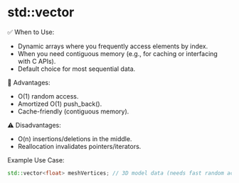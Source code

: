 # std::vector
✅ When to Use:
- Dynamic arrays where you frequently access elements by index.
- When you need contiguous memory (e.g., for caching or interfacing with C APIs).
- Default choice for most sequential data.

🚀 Advantages:
- O(1) random access.
- Amortized O(1) push_back().
- Cache-friendly (contiguous memory).

⚠ Disadvantages:
- O(n) insertions/deletions in the middle.
- Reallocation invalidates pointers/iterators.

Example Use Case:
```cpp
std::vector<float> meshVertices; // 3D model data (needs fast random access).
```
